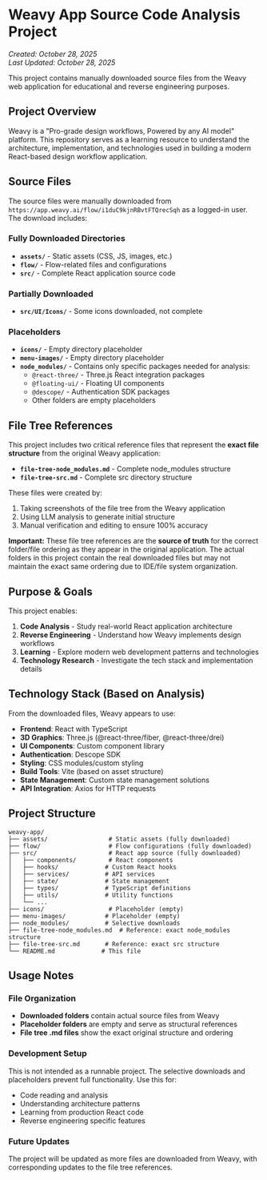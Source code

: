 # Weavy App Source Code Analysis Project

*Created: October 28, 2025*  
*Last Updated: October 28, 2025*

This project contains manually downloaded source files from the Weavy web application for educational and reverse engineering purposes.

## Project Overview

Weavy is a "Pro-grade design workflows, Powered by any AI model" platform. This repository serves as a learning resource to understand the architecture, implementation, and technologies used in building a modern React-based design workflow application.

## Source Files

The source files were manually downloaded from `https://app.weavy.ai/flow/i1duC9kjnRBvtFTQrecSqh` as a logged-in user. The download includes:

### Fully Downloaded Directories
- **`assets/`** - Static assets (CSS, JS, images, etc.)
- **`flow/`** - Flow-related files and configurations
- **`src/`** - Complete React application source code

### Partially Downloaded
- **`src/UI/Icons/`** - Some icons downloaded, not complete

### Placeholders
- **`icons/`** - Empty directory placeholder
- **`menu-images/`** - Empty directory placeholder
- **`node_modules/`** - Contains only specific packages needed for analysis:
  - `@react-three/` - Three.js React integration packages
  - `@floating-ui/` - Floating UI components
  - `@descope/` - Authentication SDK packages
  - Other folders are empty placeholders

## File Tree References

This project includes two critical reference files that represent the **exact file structure** from the original Weavy application:

- **`file-tree-node_modules.md`** - Complete node_modules structure
- **`file-tree-src.md`** - Complete src directory structure

These files were created by:
1. Taking screenshots of the file tree from the Weavy application
2. Using LLM analysis to generate initial structure
3. Manual verification and editing to ensure 100% accuracy

**Important:** These file tree references are the **source of truth** for the correct folder/file ordering as they appear in the original application. The actual folders in this project contain the real downloaded files but may not maintain the exact same ordering due to IDE/file system organization.

## Purpose & Goals

This project enables:

1. **Code Analysis** - Study real-world React application architecture
2. **Reverse Engineering** - Understand how Weavy implements design workflows
3. **Learning** - Explore modern web development patterns and technologies
4. **Technology Research** - Investigate the tech stack and implementation details

## Technology Stack (Based on Analysis)

From the downloaded files, Weavy appears to use:

- **Frontend**: React with TypeScript
- **3D Graphics**: Three.js (@react-three/fiber, @react-three/drei)
- **UI Components**: Custom component library
- **Authentication**: Descope SDK
- **Styling**: CSS modules/custom styling
- **Build Tools**: Vite (based on asset structure)
- **State Management**: Custom state management solutions
- **API Integration**: Axios for HTTP requests

## Project Structure

```
weavy-app/
├── assets/                 # Static assets (fully downloaded)
├── flow/                   # Flow configurations (fully downloaded)
├── src/                    # React app source (fully downloaded)
│   ├── components/         # React components
│   ├── hooks/             # Custom React hooks
│   ├── services/          # API services
│   ├── state/             # State management
│   ├── types/             # TypeScript definitions
│   ├── utils/             # Utility functions
│   └── ...
├── icons/                  # Placeholder (empty)
├── menu-images/           # Placeholder (empty)
├── node_modules/          # Selective downloads
├── file-tree-node_modules.md  # Reference: exact node_modules structure
├── file-tree-src.md       # Reference: exact src structure
└── README.md             # This file
```

## Usage Notes

### File Organization
- **Downloaded folders** contain actual source files from Weavy
- **Placeholder folders** are empty and serve as structural references
- **File tree .md files** show the exact original structure and ordering

### Development Setup
This is not intended as a runnable project. The selective downloads and placeholders prevent full functionality. Use this for:

- Code reading and analysis
- Understanding architecture patterns
- Learning from production React code
- Reverse engineering specific features

### Future Updates
The project will be updated as more files are downloaded from Weavy, with corresponding updates to the file tree references.